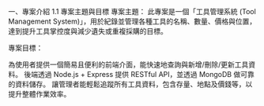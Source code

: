 一、專案介紹
1.1 專案主題與目標
專案主題：
此專案是一個「工具管理系統 (Tool Management System)」，用於紀錄並管理各種工具的名稱、數量、價格與位置，達到提升工具掌控度與減少遺失或重複採購的目標。

專案目標：

為使用者提供一個簡易且便利的前端介面，能快速地查詢與新增/刪除/更新工具資料。
後端透過 Node.js + Express 提供 RESTful API，並透過 MongoDB 做可靠的資料儲存。
讓管理者能輕鬆追蹤所有工具資料，包含存量、地點及價錢等，以提升整體作業效率。
